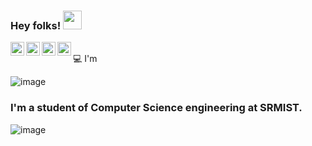 ### Hey folks! <img src="https://raw.githubusercontent.com/iampavangandhi/iampavangandhi/master/gifs/Hi.gif" width="30px"></h2>

<a href="https://www.linkedin.com/in/parisha-tandon/">
  <img align="left" alt="Parisha's Linkdein" width="22px" src="https://cdn.jsdelivr.net/npm/simple-icons@v3/icons/linkedin.svg" />
</a>
<a href="https://github.com/parishatandon">
  <img align="left" alt="Parisha's Github" width="22px" src="https://cdn.jsdelivr.net/npm/simple-icons@v3/icons/github.svg" />
</a>
<a href="https://www.hackerrank.com/tandonparisha29">
  <img align="left" alt="Parisha's Hackerrank" width="22px" src="https://cdn.jsdelivr.net/npm/simple-icons@v3/icons/hackerrank.svg" />
</a>
<a href="https://www.instagram.com/parisha_tandon/">
  <img align="left" alt="Parisha's Instagram" width="22px" src="https://cdn.jsdelivr.net/npm/simple-icons@3.1.0/icons/instagram.svg" />
</a>
<br />
💻  I'm

![image](https://github.com/parishatandon/parishatandon/blob/master/Namebanner.jpg)
### I'm a student of Computer Science engineering at SRMIST. 

![image](https://github.com/parishatandon/parishatandon/blob/master/sudoku.gif)
